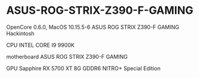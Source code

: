 # ASUS-ROG-STRIX-Z390-F-GAMING
OpenCore 0.6.0, MacOS 10.15.5-6
ASUS ROG STRIX Z390-F GAMING  Hackintosh

CPU              INTEL CORE I9 9900K 

motherboard      ASUS ROG STRIX Z390-F GAMING 

GPU              Sapphire RX 5700 XT 8G GDDR6 NITRO+ Special Edition 

